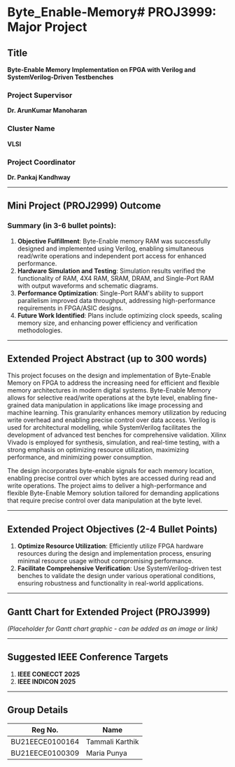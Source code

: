 # Byte_Enable-Memory# PROJ3999: Major Project

## Title
**Byte-Enable Memory Implementation on FPGA with Verilog and SystemVerilog-Driven Testbenches**

### Project Supervisor
**Dr. ArunKumar Manoharan**

### Cluster Name
**VLSI**

### Project Coordinator
**Dr. Pankaj Kandhway**

---

## Mini Project (PROJ2999) Outcome
### Summary (in 3-6 bullet points):

1. **Objective Fulfillment**: Byte-Enable memory RAM was successfully designed and implemented using Verilog, enabling simultaneous read/write operations and independent port access for enhanced performance.
2. **Hardware Simulation and Testing**: Simulation results verified the functionality of RAM, 4X4 RAM, SRAM, DRAM, and Single-Port RAM with output waveforms and schematic diagrams.
3. **Performance Optimization**: Single-Port RAM's ability to support parallelism improved data throughput, addressing high-performance requirements in FPGA/ASIC designs.
4. **Future Work Identified**: Plans include optimizing clock speeds, scaling memory size, and enhancing power efficiency and verification methodologies.

---

## Extended Project Abstract (up to 300 words)

This project focuses on the design and implementation of Byte-Enable Memory on FPGA to address the increasing need for efficient and flexible memory architectures in modern digital systems. Byte-Enable Memory allows for selective read/write operations at the byte level, enabling fine-grained data manipulation in applications like image processing and machine learning. This granularity enhances memory utilization by reducing write overhead and enabling precise control over data access. Verilog is used for architectural modelling, while SystemVerilog facilitates the development of advanced test benches for comprehensive validation. Xilinx Vivado is employed for synthesis, simulation, and real-time testing, with a strong emphasis on optimizing resource utilization, maximizing performance, and minimizing power consumption.

The design incorporates byte-enable signals for each memory location, enabling precise control over which bytes are accessed during read and write operations. The project aims to deliver a high-performance and flexible Byte-Enable Memory solution tailored for demanding applications that require precise control over data manipulation at the byte level.

---

## Extended Project Objectives (2-4 Bullet Points)

1. **Optimize Resource Utilization**: Efficiently utilize FPGA hardware resources during the design and implementation process, ensuring minimal resource usage without compromising performance.
2. **Facilitate Comprehensive Verification**: Use SystemVerilog-driven test benches to validate the design under various operational conditions, ensuring robustness and functionality in real-world applications.

---

## Gantt Chart for Extended Project (PROJ3999)

*(Placeholder for Gantt chart graphic - can be added as an image or link)*

---

## Suggested IEEE Conference Targets

1. **IEEE CONECCT 2025**
2. **IEEE INDICON 2025**

---

## Group Details

| Reg No.         | Name          |
|------------------|---------------|
| BU21EECE0100164 | Tammali Karthik |
| BU21EECE0100309 | Maria Punya    |

